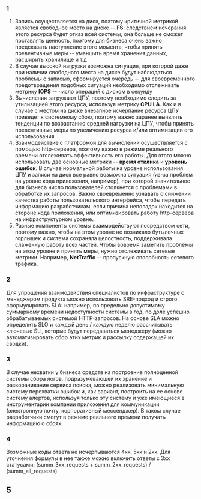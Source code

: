 ### 1 ###
1) Запись осуществляется на диск, поэтому критичной метрикой является свободное место на диске -- **FS**: следствием исчерания этого ресурса будет отказ всей системы, она больше не сможет поставлять ценность, поэтому для бизнеса очень важно предсказать наступление этого момента, чтобы принять превентивные меры -- уменшить время хранения данных, расширить хранилище и т.д
2) В случае высокой нагрузки возможна ситуация, при которой даже при наличии свободного места на диске будут наблюдаться проблемы с записью, сформируется очередь -- для своевременного предотвращения подобных ситуаций необходимо отслеживать метрику **IOPS** -- число операций с диском в секунду
3) Вычисления загружают ЦПУ, поэтому необходимо следить за утилизацией этого ресурса, используя метрику **CPU LA**. Как и в случае с местом на диске внезапное исчерпание ресурса ЦПУ приведет к системному сбою, поэтому важно заранее выявлять тенденции по возрастанию средней нагрузки на ЦПУ, чтобы принять превентивные меры по увеличению ресурса и/или оптимизации его использования
4) Взаимодействие с платформой для вычислений осуществляется с помощью http-сервера, поэтому важно в режиме реального времени отслеживать эффективность его работы. Для этого можно использовать две основные метрики -- **время отклика** и **уровень ошибок**. В случае нормальной работы на уровне использования ЦПУ и записи на диск все равно возможна ситуация (из-за проблем на уровне кода приложения, например), при которой значительное для бизнеса число пользователей столкнется с проблемами в обработке их запросов. Важно своевременно узнавать о снижении качества работы пользовательского интерфейса, чтобы передать информацию разработчикам, если причина неполадок находится на стороне кода приложения, или оптимизировать работу http-сервера на инфраструктурном уровне.
5) Разные компоненты системы взаимодействуют посредством сети, поэтому важно, чтобы на этом уровне не возникало бутылочных горлышек и система сохраняла целостность, поддерживала слаженную работу всех частей. Чтобы вовремя заметить проблемы на этом уровне и принять меры, нужно отслеживать сетевые метрики. Например, **NetTraffic** -- пропускную способность сетевого трафика.

### 2 ###
Для упрощения взаимодействия специалистов по инфраструктуре с менеджером продукта можно использовать SRE-подход и строго сформулировать SLA: например, по предельно допустимому суммарному времени недоступности системы в год, по доле успешно обрабатываемых системой HTTP-запросов. На основе SLA можно определить SLO и каждый день / каждую неделю рассчитывать ключевые SLI, которые будут передаваться менеджеру (можно автоматизировать сбор этих метрик и рассылку содержащей их сводки).

### 3 ### 
В случае нехватки у бизнеса средств на построение полноценной системы сбора логов, подразумевающей их хранение и разворачивание сервиса поиска, можно реализовать минимальную систему перехватки ошибок и, как вариант, построить на ее основе систему алертов, используя только эту систему и уже имеющиеся в инструментарии компании приложения для коммуникации (электронную почту, корпоративный мессенджер). В таком случае разработчики смогут в режиме реального времени получать информацию о сбоях.

### 4 ###
Возможные коды ответа не исчерпываются 4xx, 5xx и 2xx. Для уточнения формулы в нее также можно включить ответы с 3xx статусами: (summ_3xx_requests + summ_2xx_requests) / (summ_all_requests)

## 5 ##



